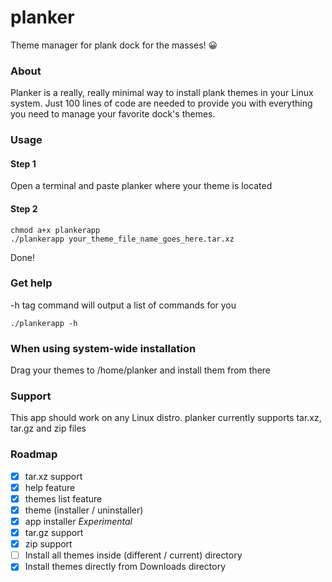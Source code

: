 # planker
Theme manager for plank dock for the masses! 😀️

### About
Planker is a really, really minimal way to install plank themes in your Linux system.
Just 100 lines of code are needed to provide you with everything you need to manage your favorite dock's themes.

### Usage
#### Step 1
Open a terminal and paste planker where your theme is located
#### Step 2
```
chmod a+x plankerapp
./plankerapp your_theme_file_name_goes_here.tar.xz
```
Done!

### Get help
-h tag command will output a list of commands for you
```
./plankerapp -h
```
### When using system-wide installation
Drag your themes to /home/planker and install them from there

### Support
This app should work on any Linux distro. 
planker currently supports tar.xz, tar.gz and zip files

### Roadmap
- [x] tar.xz support
- [x] help feature
- [x] themes list feature
- [x] theme (installer / uninstaller)
- [x] app installer *Experimental*
- [x] tar.gz support
- [x] zip support
- [ ] Install all themes inside (different / current) directory
- [x] Install themes directly from Downloads directory
